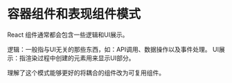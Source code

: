 # 容器组件和表现组件模式

React 组件通常都会包含一些逻辑和UI展示。

逻辑：一般指与UI无关的那些东西，如：API调用、数据操作以及事件处理。
UI展示：指渲染过程中创建的元素用来显示UI部分。

理解了这个模式能够更好的将耦合的组件改为可复用组件。
